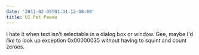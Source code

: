 ```yaml
---
date: '2011-02-05T01:41:12-08:00'
title: UI Pet Peeve
---
```


I hate it when text isn't selectable in a dialog box or window. Gee, maybe I'd _like_ to look up exception 0x00000035 without having to squint and count zeroes.
